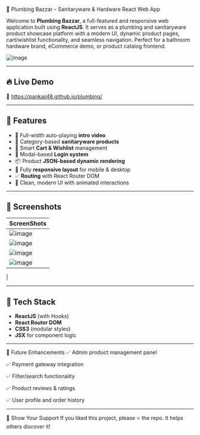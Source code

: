 🚿 Plumbing Bazzar – Sanitaryware & Hardware React Web App

Welcome to **Plumbing Bazzar**, a full-featured and responsive web application built using **ReactJS**. It serves as a plumbing and sanitaryware product showcase platform with a modern UI, dynamic product pages, cart/wishlist functionality, and seamless navigation. Perfect for a bathroom hardware brand, eCommerce demo, or product catalog frontend.

![image](https://github.com/user-attachments/assets/62ee6e10-e066-46bd-bbcc-c2a014d0eb29)


---

## 🔥 Live Demo

🚀 https://pankajj48.github.io/plumbing/

---

## 📌 Features

- 🎥 Full-width auto-playing **intro video**
- 🛁 Category-based **sanitaryware products**
- 🛒 Smart **Cart & Wishlist** management
- 🔐 Modal-based **Login system**
- 📦 Product **JSON-based dynamic rendering**
- 📱 Fully **responsive layout** for mobile & desktop
- ✅ **Routing** with React Router DOM
- 🎨 Clean, modern UI with animated interactions

---

## 📸 Screenshots

| ScreenShots | 
|-----------|
|![image](https://github.com/user-attachments/assets/fed18723-f850-4f8e-b538-731a95e855dd)
| ![image](https://github.com/user-attachments/assets/7a8decd0-cf73-43ed-97e5-cd02b2c79aa0)
| ![image](https://github.com/user-attachments/assets/68062f70-4bb4-4231-a613-4e064515c130)
 |![image](https://github.com/user-attachments/assets/c6a9465d-0ff7-4258-9d36-ba19891b489a)
|

---


## 🔧 Tech Stack

- **ReactJS** (with Hooks)
- **React Router DOM**
- **CSS3** (modular styles)
- **JSX** for component logic


---
🚚 Future Enhancements
✅ Admin product management panel

✅ Payment gateway integration

✅ Filter/search functionality

✅ Product reviews & ratings

✅ User profile and order history

---

🌟 Show Your Support
If you liked this project, please ⭐ the repo. It helps others discover it!




